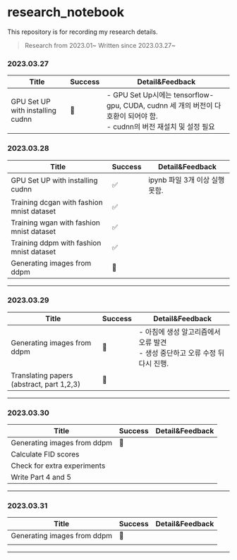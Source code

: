 # research_notebook

This repository is for recording my research details. 

> Research from 2023.01~
> Written since 2023.03.27~

### 2023.03.27

| Title                            | Success | Detail&Feedback                                              |
| -------------------------------- | ------- | ------------------------------------------------------------ |
| GPU Set UP with installing cudnn | 🔄       | - GPU Set Up시에는 tensorflow-gpu, CUDA, cudnn 세 개의 버전이 다 호환이 되어야 함.<br />- cudnn의 버전 재설치 및 설정 필요 |

### 2023.03.28

| Title                                     | Success | Detail&Feedback                |
| ----------------------------------------- | ------- | ------------------------------ |
| GPU Set UP with installing cudnn          | ✅       | ipynb 파일 3개 이상 실행 못함. |
| Training dcgan with fashion mnist dataset | ✅       |                                |
| Training wgan with fashion mnist dataset  | ✅       |                                |
| Training ddpm with fashion mnist dataset  | ✅       |                                |
| Generating images from ddpm               | 🔄       |                                |

<hr>

### 2023.03.29

| Title                                     | Success | Detail&Feedback                                              |
| ----------------------------------------- | ------- | ------------------------------------------------------------ |
| Generating images from ddpm               | 🔄       | - 아침에 생성 알고리즘에서 오류 발견<br />- 생성 중단하고 오류 수정 뒤 다시 진행. |
| Translating papers (abstract, part 1,2,3) | 🔄       |                                                              |

<hr>

### 2023.03.30

| Title                       | Success | Detail&Feedback |
| --------------------------- | ------- | --------------- |
| Generating images from ddpm | 🔄       |                 |
| Calculate FID scores        |         |                 |
| Check for extra experiments |         |                 |
| Write Part 4 and 5          |         |                 |

<hr>

### 2023.03.31

| Title                       | Success | Detail&Feedback |
| --------------------------- | ------- | --------------- |
| Generating images from ddpm | 🔄       |                 |
|                             |         |                 |

<hr>

